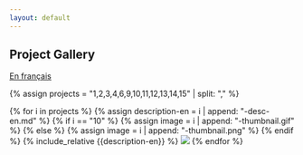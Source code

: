```yaml
---
layout: default
---
```


## Project Gallery

[En français](./index-fr.html)

{% assign projects = "1,2,3,4,6,9,10,11,12,13,14,15" | split: "," %}

{% for i in projects %}
  {% assign description-en = i | append: "-desc-en.md" %}
  {% if i == "10" %}
    {% assign image = i | append: "-thumbnail.gif" %}
  {% else %}
    {% assign image = i | append: "-thumbnail.png" %}
  {% endif %}
  {% include_relative {{description-en}} %}
  ![]({{image}})
{% endfor %}
